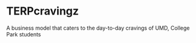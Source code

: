 # TERPcravingz
A business model that caters to the day-to-day cravings of UMD, College Park students
